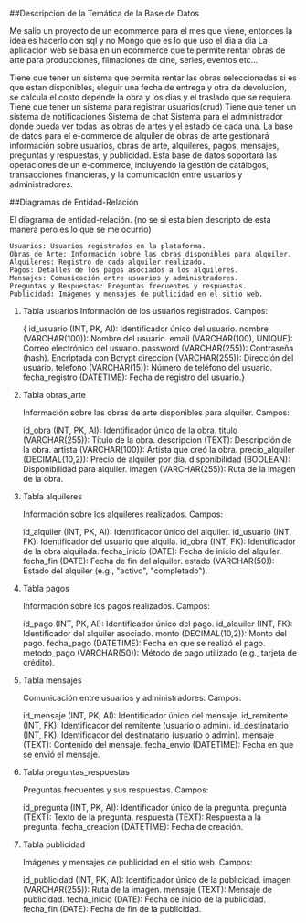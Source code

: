 ##Descripción de la Temática de la Base de Datos

Me salio un proyecto de un ecommerce para el mes que viene, entonces la idea es hacerlo con sql y no Mongo que es lo que uso el dia a dia
La aplicacion web se basa en un ecommerce que te permite rentar obras de arte para producciones, filmaciones de cine, series, eventos etc...

Tiene que tener un sistema que permita rentar las obras seleccionadas si es que estan disponibles, eleguir una fecha de entrega y otra de devolucion, se calcula el costo depende la obra y los dias y el traslado
que se requiera.
Tiene que tener un sistema para registrar usuarios(crud)
Tiene que tener un sistema de notificaciones
Sistema de chat
Sistema para el administrador donde pueda ver todas las obras de artes y el estado de cada una.
La base de datos para el e-commerce de alquiler de obras de arte gestionará información sobre usuarios, obras de arte, alquileres, pagos, mensajes, preguntas y respuestas, y publicidad. Esta base de datos soportará las operaciones de un e-commerce, incluyendo la gestión de catálogos, transacciones financieras, y la comunicación entre usuarios y administradores.

##Diagramas de Entidad-Relación

El diagrama de entidad-relación.
(no se si esta bien descripto de esta manera pero es lo que se me ocurrio)

    Usuarios: Usuarios registrados en la plataforma.
    Obras de Arte: Información sobre las obras disponibles para alquiler.
    Alquileres: Registro de cada alquiler realizado.
    Pagos: Detalles de los pagos asociados a los alquileres.
    Mensajes: Comunicación entre usuarios y administradores.
    Preguntas y Respuestas: Preguntas frecuentes y respuestas.
    Publicidad: Imágenes y mensajes de publicidad en el sitio web.

1. Tabla usuarios
   Información de los usuarios registrados.
   Campos:

    { id_usuario (INT, PK, AI): Identificador único del usuario.
    nombre (VARCHAR(100)): Nombre del usuario.
    email (VARCHAR(100), UNIQUE): Correo electrónico del usuario.
    password (VARCHAR(255)): Contraseña (hash). Encriptada con Bcrypt
    direccion (VARCHAR(255)): Dirección del usuario.
    telefono (VARCHAR(15)): Número de teléfono del usuario.
    fecha_registro (DATETIME): Fecha de registro del usuario.}

2. Tabla obras_arte

   Información sobre las obras de arte disponibles para alquiler.
   Campos:

   id_obra (INT, PK, AI): Identificador único de la obra.
   titulo (VARCHAR(255)): Título de la obra.
   descripcion (TEXT): Descripción de la obra.
   artista (VARCHAR(100)): Artista que creó la obra.
   precio_alquiler (DECIMAL(10,2)): Precio de alquiler por día.
   disponibilidad (BOOLEAN): Disponibilidad para alquiler.
   imagen (VARCHAR(255)): Ruta de la imagen de la obra.

3. Tabla alquileres

   Información sobre los alquileres realizados.
   Campos:

   id_alquiler (INT, PK, AI): Identificador único del alquiler.
   id_usuario (INT, FK): Identificador del usuario que alquila.
   id_obra (INT, FK): Identificador de la obra alquilada.
   fecha_inicio (DATE): Fecha de inicio del alquiler.
   fecha_fin (DATE): Fecha de fin del alquiler.
   estado (VARCHAR(50)): Estado del alquiler (e.g., "activo", "completado").

4. Tabla pagos

   Información sobre los pagos realizados.
   Campos:

   id_pago (INT, PK, AI): Identificador único del pago.
   id_alquiler (INT, FK): Identificador del alquiler asociado.
   monto (DECIMAL(10,2)): Monto del pago.
   fecha_pago (DATETIME): Fecha en que se realizó el pago.
   metodo_pago (VARCHAR(50)): Método de pago utilizado (e.g., tarjeta de crédito).

5. Tabla mensajes

   Comunicación entre usuarios y administradores.
   Campos:

   id_mensaje (INT, PK, AI): Identificador único del mensaje.
   id_remitente (INT, FK): Identificador del remitente (usuario o admin).
   id_destinatario (INT, FK): Identificador del destinatario (usuario o admin).
   mensaje (TEXT): Contenido del mensaje.
   fecha_envio (DATETIME): Fecha en que se envió el mensaje.

6. Tabla preguntas_respuestas

   Preguntas frecuentes y sus respuestas.
   Campos:

   id_pregunta (INT, PK, AI): Identificador único de la pregunta.
   pregunta (TEXT): Texto de la pregunta.
   respuesta (TEXT): Respuesta a la pregunta.
   fecha_creacion (DATETIME): Fecha de creación.

7. Tabla publicidad

   Imágenes y mensajes de publicidad en el sitio web.
   Campos:

   id_publicidad (INT, PK, AI): Identificador único de la publicidad.
   imagen (VARCHAR(255)): Ruta de la imagen.
   mensaje (TEXT): Mensaje de publicidad.
   fecha_inicio (DATE): Fecha de inicio de la publicidad.
   fecha_fin (DATE): Fecha de fin de la publicidad.
